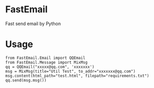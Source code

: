 # FastEmail
Fast send email by Python

# Usage
```
from FastEmail.Email import QQEmail
from FastEmail.Message import MixMsg
qq = QQEmail("xxxxx@qq.com", 'xxxxxxx')
msg = MixMsg(title="Util Test", to_addr="xxxxxxx@qq.com")
msg.content(html_path="test.html", filepath="requirements.txt")
qq.send(msg.msg())
```

